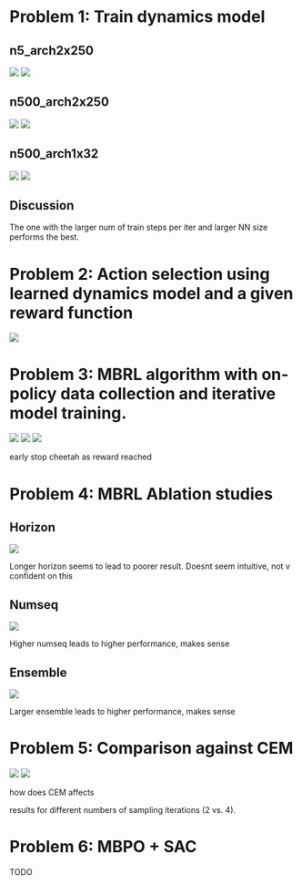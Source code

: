 # Problem 1: Train dynamics model

## n5_arch2x250
![](./data/hw4_q1_cheetah_n5_arch2x250_cheetah-cs285-v0_28-10-2023_19-23-27/itr_0_losses.png)
![](./data/hw4_q1_cheetah_n5_arch2x250_cheetah-cs285-v0_28-10-2023_19-23-27/itr_0_predictions.png)

## n500_arch2x250
![](./data/hw4_q1_cheetah_n500_arch2x250_cheetah-cs285-v0_28-10-2023_19-23-09/itr_0_losses.png)
![](./data/hw4_q1_cheetah_n500_arch2x250_cheetah-cs285-v0_28-10-2023_19-23-09/itr_0_predictions.png)

## n500_arch1x32
![](./data/hw4_q1_cheetah_n500_arch1x32_cheetah-cs285-v0_28-10-2023_19-22-53/itr_0_losses.png)
![](./data/hw4_q1_cheetah_n500_arch1x32_cheetah-cs285-v0_28-10-2023_19-22-53/itr_0_predictions.png)

## Discussion
The one with the larger num of train steps per iter and larger NN size performs the best. 


# Problem 2: Action selection using learned dynamics model and a given reward function

![](./imgs/q2.png)

# Problem 3: MBRL algorithm with on-policy data collection and iterative model training.
![](./imgs/q3_obstacles.png)
![](./imgs/q3_reacher.png)
![](./imgs/q3_cheetah.png)

early stop cheetah as reward reached

# Problem 4: MBRL Ablation studies
## Horizon
![](./imgs/q4_horizon.png)

Longer horizon seems to lead to poorer result. Doesnt seem intuitive, not v confident on this

## Numseq
![](./imgs/q4_numseq.png)

Higher numseq leads to higher performance, makes sense

## Ensemble
![](./imgs/q4_ensemble.png)

Larger ensemble leads to higher performance, makes sense

# Problem 5: Comparison against CEM


![](./imgs/q5a.png)
![](./imgs/q5b.png)

how does CEM affects

results for different numbers of sampling iterations (2 vs. 4).

# Problem 6: MBPO + SAC

TODO